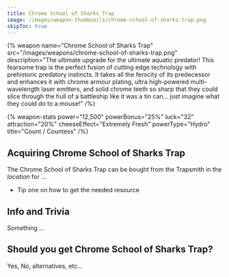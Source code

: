 ```yaml
---
title: Chrome School of Sharks Trap
image: /images/weapon-thumbnails/chrome-school-of-sharks-trap.png
skipToc: true
---
```


{% weapon
 name="Chrome School of Sharks Trap"
 src="/images/weapons/chrome-school-of-sharks-trap.png"
 description="The ultimate upgrade for the ultimate aquatic predator! This fearsome trap is the perfect fusion of cutting edge technology with prehistoric predatory instincts. It takes all the ferocity of its predecessor and enhances it with chrome armour plating, ultra high-powered multi-wavelength laser emitters, and solid chrome teeth so sharp that they could slice through the hull of a battleship like it was a tin can... just imagine what they could do to a mouse!"
/%}

{% weapon-stats
 power="12,500"
 powerBonus="25%"
 luck="32"
 attraction="20%"
 cheeseEffect="Extremely Fresh"
 powerType="Hydro"
 title="Count / Countess"
/%}

## Acquiring Chrome School of Sharks Trap

The Chrome School of Sharks Trap can be bought from the Trapsmith in the *location* for ...

- Tip one on how to get the needed resource

## Info and Trivia

Something ...

## Should you get Chrome School of Sharks Trap?

Yes, No, alternatives, etc...
